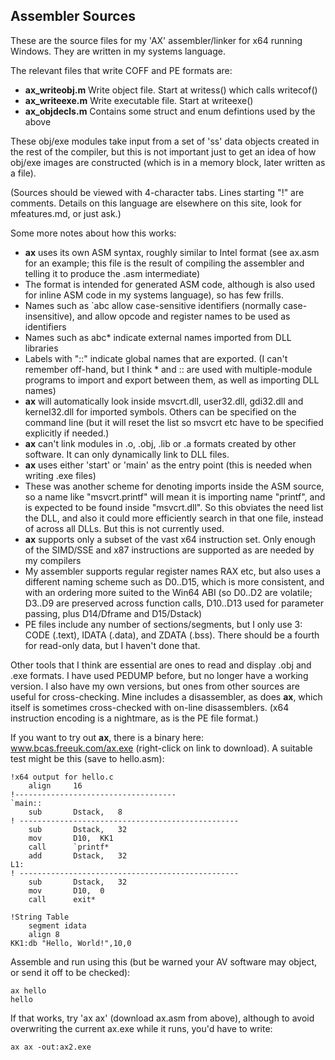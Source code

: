 ## Assembler Sources

These are the source files for my 'AX' assembler/linker for x64 running Windows. They are written in my systems language.

The relevant files that write COFF and PE formats are:

* **ax_writeobj.m**   Write object file. Start at writess() which calls writecof()
* **ax_writeexe.m**   Write executable file. Start at writeexe()
* **ax_objdecls.m**   Contains some struct and enum defintions used by the above

These obj/exe modules take input from a set of 'ss' data objects created in the rest of the compiler, but this is not important just to get an idea of how obj/exe images are constructed (which is in a memory block, later written as a file).

(Sources should be viewed with 4-character tabs. Lines starting "!" are comments. Details on this language are elsewhere on this site, look for mfeatures.md, or just ask.)

Some more notes about how this works:

* **ax** uses its own ASM syntax, roughly similar to Intel format (see ax.asm for an example; this file is the result of compiling the assembler and telling it to produce the .asm intermediate)
* The format is intended for generated ASM code, although is also used for inline ASM code in my systems language), so has few frills.
* Names such as \`abc allow case-sensitive identifiers (normally case-insensitive), and allow opcode and register names to be used as identifiers
* Names such as abc\* indicate external names imported from DLL libraries
* Labels with "::" indicate global names that are exported. (I can't remember off-hand, but I think * and :: are used with multiple-module programs to import and export between them, as well as importing DLL names)
* **ax** will automatically look inside msvcrt.dll, user32.dll, gdi32.dll and kernel32.dll for imported symbols. Others can be specified on the command line (but it will reset the list so msvcrt etc have to be specified explicitly if needed.)
* **ax** can't link modules in .o, .obj, .lib or .a formats created by other software. It can only dynamically link to DLL files.
* **ax** uses either 'start' or 'main' as the entry point (this is needed when writing .exe files)
* These was another scheme for denoting imports inside the ASM source, so a name like "msvcrt.printf" will mean it is importing name "printf", and is expected to be found inside "msvcrt.dll". So this obviates the need list the DLL, and also it could more efficiently search in that one file, instead of across all DLLs. But this is not currently used.
* **ax** supports only a subset of the vast x64 instruction set. Only enough of the SIMD/SSE and x87 instructions are supported as are needed by my compilers
* My assembler supports regular register names RAX etc, but also uses a different naming scheme such as D0..D15, which is more consistent, and with an  ordering more suited to the Win64 ABI (so D0..D2 are volatile; D3..D9 are preserved across function calls, D10..D13 used for parameter passing, plus D14/Dframe and D15/Dstack)
* PE files include any number of sections/segments, but I only use 3: CODE (.text), IDATA (.data), and ZDATA (.bss). There should be a fourth for read-only data, but I haven't done that.


Other tools that I think are essential are ones to read and display .obj and .exe formats. I have used PEDUMP before, but no longer have a working version. I also have my own versions, but ones from other sources are useful for cross-checking. Mine includes a disassembler, as does **ax**, which itself is sometimes cross-checked with on-line disassemblers. (x64 instruction encoding is a nightmare, as is the PE file format.)

If you want to try out **ax**, there is a binary here: www.bcas.freeuk.com/ax.exe (right-click on link to download). A suitable test might be this (save to hello.asm):

````
!x64 output for hello.c
	align     16
!------------------------------------
`main::
	sub       Dstack,	8
! -------------------------------------------------
	sub       Dstack,	32
	mov       D10,	KK1
	call      `printf*
	add       Dstack,	32
L1:
! -------------------------------------------------
	sub       Dstack,	32
	mov       D10,	0
	call      exit*

!String Table
	segment idata
	align 8
KK1:db "Hello, World!",10,0
````

Assemble and run using this (but be warned your AV software may object, or send it off to be checked):

    ax hello
    hello

If that works, try 'ax ax' (download ax.asm from above), although to avoid overwriting the current ax.exe while it runs, you'd have to write:

    ax ax -out:ax2.exe
    
